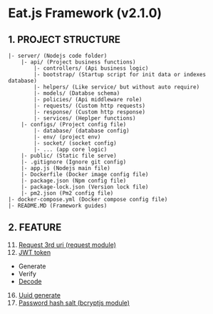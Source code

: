 # Eat.js Framework (v2.1.0)

## 1. PROJECT STRUCTURE

```
|- server/ (Nodejs code folder)
    |- api/ (Project business functions)
        |- controllers/ (Api business logic)
        |- bootstrap/ (Startup script for init data or indexes database)
        |- helpers/ (Like service/ but without auto require)
        |- models/ (Databse schema)
        |- policies/ (Api middleware role)
        |- requests/ (Custom http requests)
        |- response/ (Custom http response)
        |- services/ (Heplper functions)
    |- configs/ (Project config file)
        |- database/ (database config)
        |- env/ (project env)
        |- socket/ (socket config)
        |- ... (app core logic)
    |- public/ (Static file serve)
    |- .gitignore (Ignore git config)
    |- app.js (Nodejs main file)
    |- Dockerfile (Docker image config file)
    |- package.json (Npm config file)
    |- package-lock.json (Version lock file)
    |- pm2.json (Pm2 config file)
|- docker-compose.yml (Docker compose config file)
|- README.MD (Framework guides)
```

## 2. FEATURE

11. [Request 3rd uri (request module)](https://www.npmjs.com/package/request)
15. [JWT token](https://www.npmjs.com/package/jsonwebtoken)
- Generate
- Verify
- [Decode](https://www.npmjs.com/package/jwt-decode) 
16. [Uuid generate](https://www.npmjs.com/package/uuid)
17. [Password hash salt (bcryptjs module)](https://www.npmjs.com/package/bcryptjs)